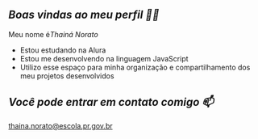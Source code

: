 ## *Boas vindas ao meu perfil 💙💙*
Meu nome é*Thainá Norato*

- Estou estudando na Alura
- Estou me desenvolvendo na linguagem JavaScript
- Utilizo esse espaço para minha organização e compartilhamento dos meu projetos desenvolvidos

## *Você pode entrar em contato comigo 📫*
thaina.norato@escola.pr.gov.br

